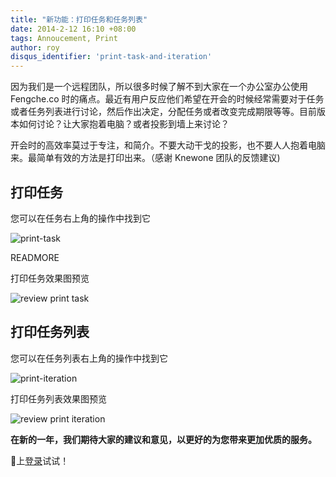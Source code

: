 ```yaml
---
title: "新功能：打印任务和任务列表"
date: 2014-2-12 16:10 +08:00
tags: Annoucement, Print
author: roy
disqus_identifier: 'print-task-and-iteration'
---
```


因为我们是一个远程团队，所以很多时候了解不到大家在一个办公室办公使用 Fengche.co 时的痛点。最近有用户反应他们希望在开会的时候经常需要对于任务或者任务列表进行讨论，然后作出决定，分配任务或者改变完成期限等等。目前版本如何讨论？让大家抱着电脑？或者投影到墙上来讨论？

开会时的高效率莫过于专注，和简介。不要大动干戈的投影，也不要人人抱着电脑来。最简单有效的方法是打印出来。（感谢 Knewone 团队的反馈建议)

## 打印任务

您可以在任务右上角的操作中找到它

![print-task](print-task-and-iteration/print-task.png)

READMORE

打印任务效果图预览

![review print task](print-task-and-iteration/print-task-preview.png)

## 打印任务列表

您可以在任务列表右上角的操作中找到它

![print-iteration](print-task-and-iteration/print-iteration.png)

打印任务列表效果图预览

![review print iteration](print-task-and-iteration/print-iteration-preview.png)

**在新的一年，我们期待大家的建议和意见，以更好的为您带来更加优质的服务。**

🐎上[登录](https://fengche.co)试试！
